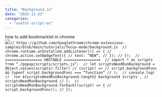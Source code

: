 ```yaml
---
title: "Background.Js"
date: "2023-11-23"
categories: 
  - "useful-script-en"
---
```


how to add bookmarklet in chrome  
![](https://camo.githubusercontent.com/5f21e427a7d3ee887313a4f9b1ab033e6462db47ca299bf3f7e2d81a0ce854bd/68747470733a2f2f696d672e7765626e6f74732e636f6d2f323031392f30342f447261672d616e642d44726f702d4c696e6b732d696e2d4368726f6d652e706e67)``// https://github.com/GoogleChrome/chrome-extensions-samples/blob/main/tutorials/focus-mode/background.js  // chrome.runtime.onInstalled.addListener(() => { // chrome.action.setBadgeText({ // text: “NEW”, // }); // });  // ================= UNSTABLE =================  // import * as scripts from “./popup/scripts/scripts.js”;  // let scriptsNeedRunBackground = Object.values(scripts).filter( // (script) => // script.backgroundFunc && typeof script.backgroundFunc === “function” // );  // console.log( // `run ${scriptsNeedRunBackground.length} background scripts`, // scriptsNeedRunBackground // );  // scriptsNeedRunBackground.forEach((script) => { // script.backgroundFunc(); // });``
